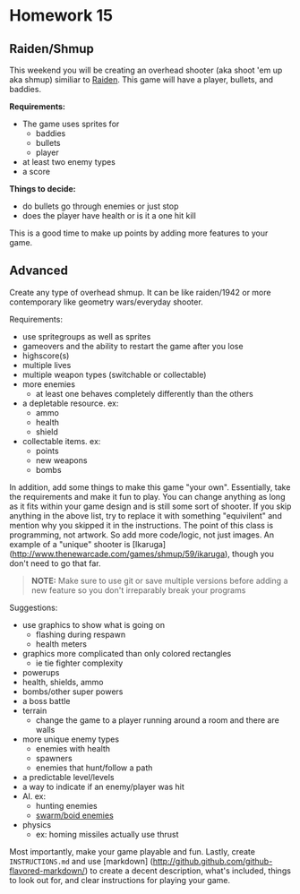 Homework 15
=========================
Raiden/Shmup
-------------------------

This weekend you will be creating an overhead shooter (aka shoot 'em up aka shmup) similiar to [Raiden](http://www.thenewarcade.com/games/shmup/59/ikaruga).  This game will have a player, bullets, and baddies. 

**Requirements:**
 * The game uses sprites for
    * baddies
    * bullets
    * player
 * at least two enemy types
 * a score


**Things to decide:**
 * do bullets go through enemies or just stop
 * does the player have health or is it a one hit kill


This is a good time to make up points by adding more features to your game.

## Advanced

Create any type of overhead shmup.  It can be like raiden/1942 or more contemporary like geometry wars/everyday shooter. 

Requirements:
 * use spritegroups as well as sprites
 * gameovers and the ability to restart the game after you lose
 * highscore(s)
 * multiple lives
 * multiple weapon types (switchable or collectable)
 * more enemies
    * at least one behaves completely differently than the others
 * a depletable resource.  ex:
    * ammo
    * health
    * shield
 * collectable items.  ex:
    * points
    * new weapons
    * bombs


In addition, add some things to make this game "your own".  Essentially, 
take the requirements and make it fun to play.  You can change anything 
as long as it fits within your game design and is still some sort of shooter.
  If you skip anything in the above list, try to replace it with something 
"equivilent" and mention why you skipped it in the instructions.  The 
point of this class is programming, not artwork. So add more code/logic,
 not just images.  An example of a "unique" shooter is [Ikaruga]
(http://www.thenewarcade.com/games/shmup/59/ikaruga), though you don't 
need to go that far.

> **NOTE:** Make sure to use git or save multiple versions before adding a 
new feature so you don't irreparably break your programs

Suggestions:
 * use graphics to show what is going on
     * flashing during respawn
     * health meters
 * graphics more complicated than only colored rectangles
     * ie tie fighter complexity
 * powerups
 * health, shields, ammo
 * bombs/other super powers
 * a boss battle
 * terrain
     * change the game to a player running around a room and there are walls
 * more unique enemy types
     * enemies with health
     * spawners
     * enemies that hunt/follow a path
 * a predictable level/levels
 * a way to indicate if an enemy/player was hit
 * AI. ex:
    * hunting enemies
    * [swarm/boid enemies](http://www.red3d.com/cwr/boids/)
 * physics
    * ex: homing missiles actually use thrust

Most importantly, make your game playable and fun.  Lastly, create `INSTRUCTIONS.md` and use [markdown]
(http://github.github.com/github-flavored-markdown/) to create a decent description, what's included, things 
to look out for, and clear instructions for playing your game.
